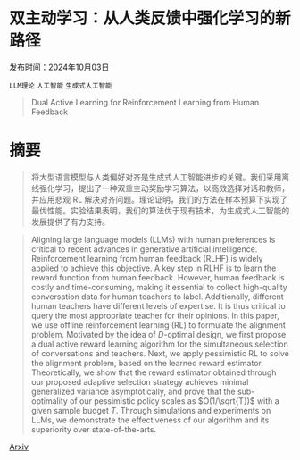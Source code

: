 # 双主动学习：从人类反馈中强化学习的新路径

发布时间：2024年10月03日

`LLM理论` `人工智能` `生成式人工智能`

> Dual Active Learning for Reinforcement Learning from Human Feedback

# 摘要

> 将大型语言模型与人类偏好对齐是生成式人工智能进步的关键。我们采用离线强化学习，提出了一种双重主动奖励学习算法，以高效选择对话和教师，并应用悲观 RL 解决对齐问题。理论证明，我们的方法在样本预算下实现了最优性能。实验结果表明，我们的算法优于现有技术，为生成式人工智能的发展提供了有力支持。

> Aligning large language models (LLMs) with human preferences is critical to recent advances in generative artificial intelligence. Reinforcement learning from human feedback (RLHF) is widely applied to achieve this objective. A key step in RLHF is to learn the reward function from human feedback. However, human feedback is costly and time-consuming, making it essential to collect high-quality conversation data for human teachers to label. Additionally, different human teachers have different levels of expertise. It is thus critical to query the most appropriate teacher for their opinions. In this paper, we use offline reinforcement learning (RL) to formulate the alignment problem. Motivated by the idea of $D$-optimal design, we first propose a dual active reward learning algorithm for the simultaneous selection of conversations and teachers. Next, we apply pessimistic RL to solve the alignment problem, based on the learned reward estimator. Theoretically, we show that the reward estimator obtained through our proposed adaptive selection strategy achieves minimal generalized variance asymptotically, and prove that the sub-optimality of our pessimistic policy scales as $O(1/\sqrt{T})$ with a given sample budget $T$. Through simulations and experiments on LLMs, we demonstrate the effectiveness of our algorithm and its superiority over state-of-the-arts.

[Arxiv](https://arxiv.org/abs/2410.02504)